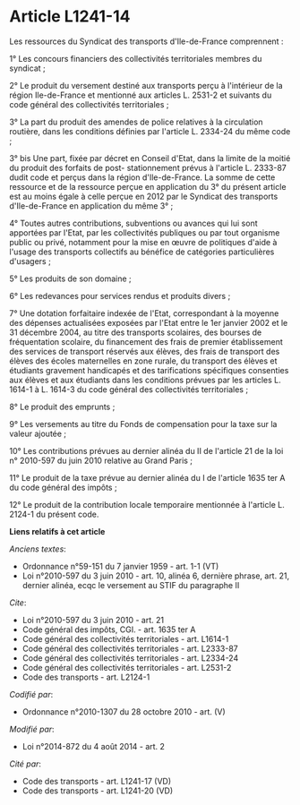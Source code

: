 # Article L1241-14

Les ressources du Syndicat des transports d'Ile-de-France comprennent : 

1° Les concours financiers des collectivités territoriales membres du syndicat ; 

2° Le produit du versement destiné aux transports perçu à l'intérieur de la région Ile-de-France et mentionné aux articles L.
2531-2 et suivants du code général des collectivités territoriales ; 

3° La part du produit des amendes de police relatives à la circulation routière, dans les conditions définies par l'article
L. 2334-24 du même code ; 

3° bis Une part, fixée par décret en Conseil d'Etat, dans la limite de la moitié du produit des forfaits de post-
stationnement prévus à l'article L. 2333-87 dudit code et perçus dans la région d'Ile-de-France. La somme de cette ressource
et de la ressource perçue en application du 3° du présent article est au moins égale à celle perçue en 2012 par le Syndicat
des transports d'Ile-de-France en application du même 3° ; 

4° Toutes autres contributions, subventions ou avances qui lui sont apportées par l'Etat, par les collectivités publiques ou
par tout organisme public ou privé, notamment pour la mise en œuvre de politiques d'aide à l'usage des transports collectifs
au bénéfice de catégories particulières d'usagers ; 

5° Les produits de son domaine ; 

6° Les redevances pour services rendus et produits divers ; 

7° Une dotation forfaitaire indexée de l'Etat, correspondant à la moyenne des dépenses actualisées exposées par l'Etat entre
le 1er janvier 2002 et le 31 décembre 2004, au titre des transports scolaires, des bourses de fréquentation scolaire, du
financement des frais de premier établissement des services de transport réservés aux élèves, des frais de transport des
élèves des écoles maternelles en zone rurale, du transport des élèves et étudiants gravement handicapés et des tarifications
spécifiques consenties aux élèves et aux étudiants dans les conditions prévues par les articles L. 1614-1 à L. 1614-3 du code
général des collectivités territoriales ; 

8° Le produit des emprunts ; 

9° Les versements au titre du Fonds de compensation pour la taxe sur la valeur ajoutée ; 

10° Les contributions prévues au dernier alinéa du II de l'article 21 de la loi n° 2010-597 du juin 2010 relative au Grand
Paris ; 

11° Le produit de la taxe prévue au dernier alinéa du I de l'article 1635 ter A du code général des impôts ; 

12° Le produit de la contribution locale temporaire mentionnée à l'article L. 2124-1 du présent code.

**Liens relatifs à cet article**

_Anciens textes_:

  - Ordonnance n°59-151 du 7 janvier 1959 - art. 1-1 (VT)
  - Loi n°2010-597 du 3 juin 2010 - art. 10, alinéa 6, dernière phrase, art. 21, dernier alinéa, ecqc le versement au STIF du paragraphe II

_Cite_:

  - Loi n°2010-597 du 3 juin 2010 - art. 21
  - Code général des impôts, CGI. - art. 1635 ter A
  - Code général des collectivités territoriales - art. L1614-1
  - Code général des collectivités territoriales - art. L2333-87
  - Code général des collectivités territoriales - art. L2334-24
  - Code général des collectivités territoriales - art. L2531-2
  - Code des transports - art. L2124-1

_Codifié par_:

  - Ordonnance n°2010-1307 du 28 octobre 2010 - art. (V)

_Modifié par_:

  - Loi n°2014-872 du 4 août 2014 - art. 2

_Cité par_:

  - Code des transports - art. L1241-17 (VD)
  - Code des transports - art. L1241-20 (VD)
